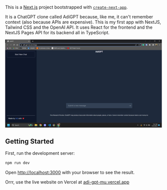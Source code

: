This is a [Next.js](https://nextjs.org/) project bootstrapped with [`create-next-app`](https://github.com/vercel/next.js/tree/canary/packages/create-next-app).

It is a ChatGPT clone called AdiGPT because, like me, it can't remember context (also because APIs are expensive). This is my first app with NextJS, Tailwind CSS and the OpenAI API. It uses React for the frontend and the NextJS Pages API for its backend all in TypeScript.

![](./adi_gpt_selfie.png)

## Getting Started

First, run the development server:

```bash
npm run dev
```

Open [http://localhost:3000](http://localhost:3000) with your browser to see the result.

Orrr, use the live website on Vercel at [adi-gpt-mu.vercel.app](https://adi-gpt-mu.vercel.app/)
